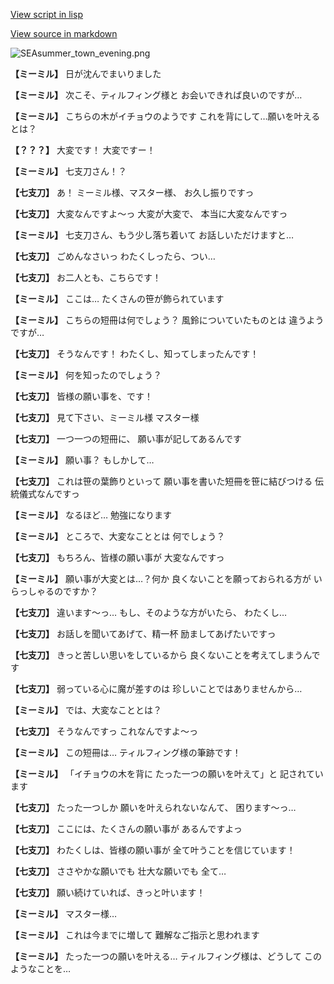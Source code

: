 [View script in lisp](../scripts/202208150.txt)

[View source in markdown](202208150.md)

![SEAsummer_town_evening.png](../images/backgrounds/SEAsummer_town_evening.png)

**【ミーミル】**
日が沈んでまいりました

**【ミーミル】**
次こそ、ティルフィング様と
お会いできれば良いのですが…

**【ミーミル】**
こちらの木がイチョウのようです
これを背にして…願いを叶えるとは？

**【？？？】**
大変です！
大変ですー！

**【ミーミル】**
七支刀さん！？

**【七支刀】**
あ！
ミーミル様、マスター様、
お久し振りですっ

**【七支刀】**
大変なんですよ～っ
大変が大変で、
本当に大変なんですっ

**【ミーミル】**
七支刀さん、もう少し落ち着いて
お話しいただけますと…

**【七支刀】**
ごめんなさいっ
わたくしったら、つい…

**【七支刀】**
お二人とも、こちらです！

**【ミーミル】**
ここは…
たくさんの笹が飾られています

**【ミーミル】**
こちらの短冊は何でしょう？
風鈴についていたものとは
違うようですが…

**【七支刀】**
そうなんです！
わたくし、知ってしまったんです！

**【ミーミル】**
何を知ったのでしょう？

**【七支刀】**
皆様の願い事を、です！

**【七支刀】**
見て下さい、ミーミル様
マスター様

**【七支刀】**
一つ一つの短冊に、
願い事が記してあるんです

**【ミーミル】**
願い事？
もしかして…

**【七支刀】**
これは笹の葉飾りといって
願い事を書いた短冊を笹に結びつける
伝統儀式なんですっ

**【ミーミル】**
なるほど…
勉強になります

**【ミーミル】**
ところで、大変なこととは
何でしょう？

**【七支刀】**
もちろん、皆様の願い事が
大変なんですっ

**【ミーミル】**
願い事が大変とは…？何か
良くないことを願っておられる方が
いらっしゃるのですか？

**【七支刀】**
違います～っ…
もし、そのような方がいたら、
わたくし…

**【七支刀】**
お話しを聞いてあげて、精一杯
励ましてあげたいですっ

**【七支刀】**
きっと苦しい思いをしているから
良くないことを考えてしまうんです

**【七支刀】**
弱っている心に魔が差すのは
珍しいことではありませんから…

**【ミーミル】**
では、大変なこととは？

**【七支刀】**
そうなんですっ
これなんですよ～っ

**【ミーミル】**
この短冊は…
ティルフィング様の筆跡です！

**【ミーミル】**
「イチョウの木を背に
たった一つの願いを叶えて」と
記されています

**【七支刀】**
たった一つしか
願いを叶えられないなんて、
困ります～っ…

**【七支刀】**
ここには、たくさんの願い事が
あるんですよっ

**【七支刀】**
わたくしは、皆様の願い事が
全て叶うことを信じています！

**【七支刀】**
ささやかな願いでも
壮大な願いでも
全て…

**【七支刀】**
願い続けていれば、きっと叶います！

**【ミーミル】**
マスター様…

**【ミーミル】**
これは今までに増して
難解なご指示と思われます

**【ミーミル】**
たった一つの願いを叶える…
ティルフィング様は、どうして
このようなことを…
